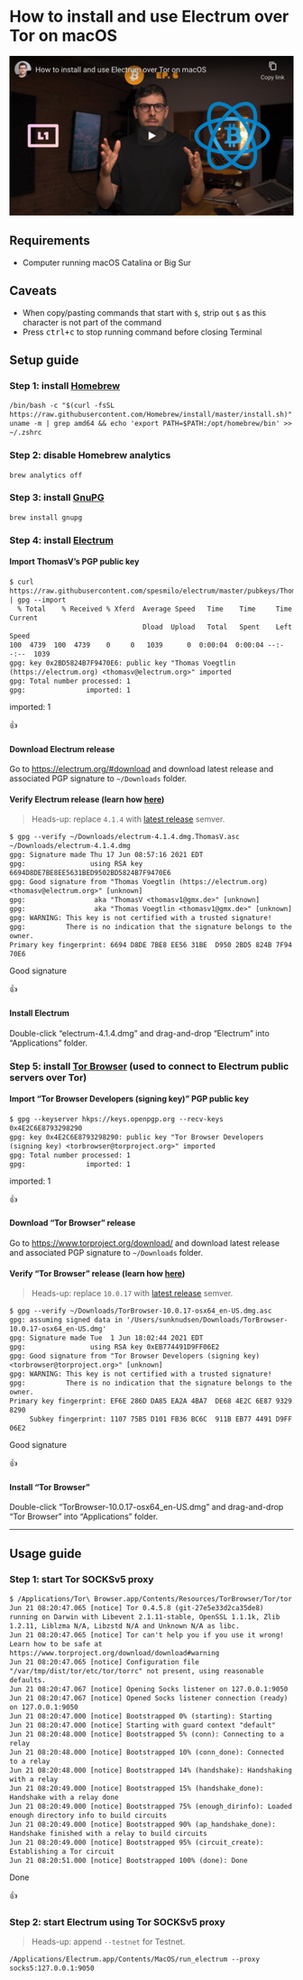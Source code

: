 <!--
Title: How to install and use Electrum over Tor on macOS
Description: Learn how to install and use Electrum over Tor on macOS.
Author: Sun Knudsen <https://github.com/sunknudsen>
Contributors: Sun Knudsen <https://github.com/sunknudsen>
Reviewers:
Publication date: 2021-06-21T11:03:01.566Z
Listed: true
-->

# How to install and use Electrum over Tor on macOS

[![How to install and use Electrum over Tor on macOS](how-to-install-and-use-electrum-over-tor-on-macos.png)](https://www.youtube.com/watch?v=QQsAu-9brYY "How to install and use Electrum over Tor on macOS")

## Requirements

- Computer running macOS Catalina or Big Sur

## Caveats

- When copy/pasting commands that start with `$`, strip out `$` as this character is not part of the command
- Press <kbd>ctrl+c</kbd> to stop running command before closing Terminal

## Setup guide

### Step 1: install [Homebrew](https://brew.sh/)

```shell
/bin/bash -c "$(curl -fsSL https://raw.githubusercontent.com/Homebrew/install/master/install.sh)"
uname -m | grep amd64 && echo 'export PATH=$PATH:/opt/homebrew/bin' >> ~/.zshrc
```

### Step 2: disable Homebrew analytics

```shell
brew analytics off
```

### Step 3: install [GnuPG](https://gnupg.org/)

```shell
brew install gnupg
```

### Step 4: install [Electrum](https://electrum.org/#home)

#### Import ThomasV’s PGP public key

```console
$ curl https://raw.githubusercontent.com/spesmilo/electrum/master/pubkeys/ThomasV.asc | gpg --import
  % Total    % Received % Xferd  Average Speed   Time    Time     Time  Current
                                 Dload  Upload   Total   Spent    Left  Speed
100  4739  100  4739    0     0   1039      0  0:00:04  0:00:04 --:--:--  1039
gpg: key 0x2BD5824B7F9470E6: public key "Thomas Voegtlin (https://electrum.org) <thomasv@electrum.org>" imported
gpg: Total number processed: 1
gpg:               imported: 1
```

imported: 1

👍

#### Download Electrum release

Go to https://electrum.org/#download and download latest release and associated PGP signature to `~/Downloads` folder.

#### Verify Electrum release (learn how [here](../how-to-verify-pgp-digital-signatures-using-gnupg-on-macos))

> Heads-up: replace `4.1.4` with [latest release](https://electrum.org/#download) semver.

```console
$ gpg --verify ~/Downloads/electrum-4.1.4.dmg.ThomasV.asc ~/Downloads/electrum-4.1.4.dmg
gpg: Signature made Thu 17 Jun 08:57:16 2021 EDT
gpg:                using RSA key 6694D8DE7BE8EE5631BED9502BD5824B7F9470E6
gpg: Good signature from "Thomas Voegtlin (https://electrum.org) <thomasv@electrum.org>" [unknown]
gpg:                 aka "ThomasV <thomasv1@gmx.de>" [unknown]
gpg:                 aka "Thomas Voegtlin <thomasv1@gmx.de>" [unknown]
gpg: WARNING: This key is not certified with a trusted signature!
gpg:          There is no indication that the signature belongs to the owner.
Primary key fingerprint: 6694 D8DE 7BE8 EE56 31BE  D950 2BD5 824B 7F94 70E6
```

Good signature

👍

#### Install Electrum

Double-click “electrum-4.1.4.dmg” and drag-and-drop “Electrum” into “Applications” folder.

### Step 5: install [Tor Browser](https://www.torproject.org/) (used to connect to Electrum public servers over Tor)

#### Import “Tor Browser Developers (signing key)” PGP public key

```console
$ gpg --keyserver hkps://keys.openpgp.org --recv-keys 0x4E2C6E8793298290
gpg: key 0x4E2C6E8793298290: public key "Tor Browser Developers (signing key) <torbrowser@torproject.org>" imported
gpg: Total number processed: 1
gpg:               imported: 1
```

imported: 1

👍

#### Download “Tor Browser” release

Go to https://www.torproject.org/download/ and download latest release and associated PGP signature to `~/Downloads` folder.

#### Verify “Tor Browser” release (learn how [here](../how-to-verify-pgp-digital-signatures-using-gnupg-on-macos))

> Heads-up: replace `10.0.17` with [latest release](https://www.torproject.org/download/) semver.

```console
$ gpg --verify ~/Downloads/TorBrowser-10.0.17-osx64_en-US.dmg.asc
gpg: assuming signed data in '/Users/sunknudsen/Downloads/TorBrowser-10.0.17-osx64_en-US.dmg'
gpg: Signature made Tue  1 Jun 18:02:44 2021 EDT
gpg:                using RSA key 0xEB774491D9FF06E2
gpg: Good signature from "Tor Browser Developers (signing key) <torbrowser@torproject.org>" [unknown]
gpg: WARNING: This key is not certified with a trusted signature!
gpg:          There is no indication that the signature belongs to the owner.
Primary key fingerprint: EF6E 286D DA85 EA2A 4BA7  DE68 4E2C 6E87 9329 8290
     Subkey fingerprint: 1107 75B5 D101 FB36 BC6C  911B EB77 4491 D9FF 06E2
```

Good signature

👍

#### Install “Tor Browser”

Double-click “TorBrowser-10.0.17-osx64_en-US.dmg” and drag-and-drop “Tor Browser” into “Applications” folder.

---

## Usage guide

### Step 1: start Tor SOCKSv5 proxy

```console
$ /Applications/Tor\ Browser.app/Contents/Resources/TorBrowser/Tor/tor
Jun 21 08:20:47.065 [notice] Tor 0.4.5.8 (git-27e5e33d2ca35de8) running on Darwin with Libevent 2.1.11-stable, OpenSSL 1.1.1k, Zlib 1.2.11, Liblzma N/A, Libzstd N/A and Unknown N/A as libc.
Jun 21 08:20:47.065 [notice] Tor can't help you if you use it wrong! Learn how to be safe at https://www.torproject.org/download/download#warning
Jun 21 08:20:47.065 [notice] Configuration file "/var/tmp/dist/tor/etc/tor/torrc" not present, using reasonable defaults.
Jun 21 08:20:47.067 [notice] Opening Socks listener on 127.0.0.1:9050
Jun 21 08:20:47.067 [notice] Opened Socks listener connection (ready) on 127.0.0.1:9050
Jun 21 08:20:47.000 [notice] Bootstrapped 0% (starting): Starting
Jun 21 08:20:47.000 [notice] Starting with guard context "default"
Jun 21 08:20:48.000 [notice] Bootstrapped 5% (conn): Connecting to a relay
Jun 21 08:20:48.000 [notice] Bootstrapped 10% (conn_done): Connected to a relay
Jun 21 08:20:48.000 [notice] Bootstrapped 14% (handshake): Handshaking with a relay
Jun 21 08:20:49.000 [notice] Bootstrapped 15% (handshake_done): Handshake with a relay done
Jun 21 08:20:49.000 [notice] Bootstrapped 75% (enough_dirinfo): Loaded enough directory info to build circuits
Jun 21 08:20:49.000 [notice] Bootstrapped 90% (ap_handshake_done): Handshake finished with a relay to build circuits
Jun 21 08:20:49.000 [notice] Bootstrapped 95% (circuit_create): Establishing a Tor circuit
Jun 21 08:20:51.000 [notice] Bootstrapped 100% (done): Done
```

Done

👍

### Step 2: start Electrum using Tor SOCKSv5 proxy

> Heads-up: append `--testnet` for Testnet.

```shell
/Applications/Electrum.app/Contents/MacOS/run_electrum --proxy socks5:127.0.0.1:9050
```
